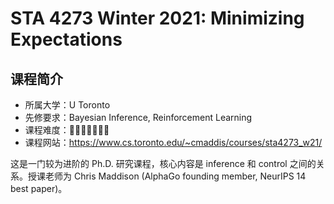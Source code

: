 # STA 4273 Winter 2021: Minimizing Expectations

## 课程简介

- 所属大学：U Toronto
- 先修要求：Bayesian Inference, Reinforcement Learning
- 课程难度：🌟🌟🌟🌟🌟🌟🌟
- 课程网站：<https://www.cs.toronto.edu/~cmaddis/courses/sta4273_w21/>

这是一门较为进阶的 Ph.D. 研究课程，核心内容是 inference 和 control 之间的关系。授课老师为 Chris Maddison (AlphaGo founding member, NeurIPS 14 best paper)。
